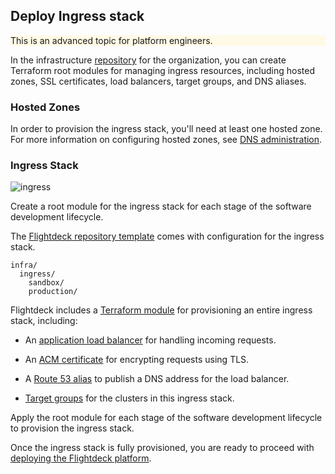 
## Deploy Ingress stack

<div class="panel" style="background-color: #FFFAE6;border-width: 1px;">

<div class="panelContent" style="background-color: #FFFAE6;">

This is an advanced topic for platform engineers.

</div>

</div>

In the infrastructure
[repository](../conventions-and-expectations/repository-conventions/infrastructure-repository.md)
for the organization, you can create Terraform root modules for managing
ingress resources, including hosted zones, SSL certificates, load
balancers, target groups, and DNS aliases.

### Hosted Zones

In order to provision the ingress stack, you'll need at least one hosted
zone. For more information on configuring hosted zones, see [DNS
administration](../provision/dns.md).

### Ingress Stack

![ingress](./images/ingress.png)

Create a root module for the ingress stack for each stage of the
software development lifecycle.

<div class="confluence-information-macro confluence-information-macro-information">

<span class="aui-icon aui-icon-small aui-iconfont-info confluence-information-macro-icon"></span>

<div class="confluence-information-macro-body">

The [Flightdeck repository
template](../reference/templates/flightdeck-template.md) comes with
configuration for the ingress stack.

</div>

</div>

<div class="code panel pdl" style="border-width: 1px;">

<div class="codeContent panelContent pdl">

``` syntaxhighlighter-pre
infra/
  ingress/
    sandbox/
    production/
```

</div>

</div>

Flightdeck includes a [Terraform
module](../reference/modules/flightdeck--ingress.md) for provisioning an
entire ingress stack, including:

  - An [application load
    balancer](https://docs.aws.amazon.com/elasticloadbalancing/latest/application/introduction.html)
    for handling incoming requests.

  - An [ACM
    certificate](https://docs.aws.amazon.com/acm/latest/userguide/acm-overview.html)
    for encrypting requests using TLS.

  - A [Route 53
    alias](https://docs.aws.amazon.com/Route53/latest/DeveloperGuide/resource-record-sets-choosing-alias-non-alias.html)
    to publish a DNS address for the load balancer.

  - [Target
    groups](https://docs.aws.amazon.com/elasticloadbalancing/latest/application/load-balancer-target-groups.html)
    for the clusters in this ingress stack.

Apply the root module for each stage of the software development
lifecycle to provision the ingress stack.

Once the ingress stack is fully provisioned, you are ready to proceed
with [deploying the Flightdeck
platform](../provision-platform-resources/deploy-flightdeck.md).
